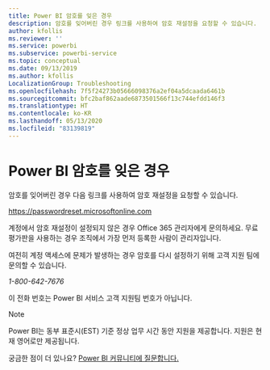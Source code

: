 ```yaml
---
title: Power BI 암호를 잊은 경우
description: 암호를 잊어버린 경우 링크를 사용하여 암호 재설정을 요청할 수 있습니다.
author: kfollis
ms.reviewer: ''
ms.service: powerbi
ms.subservice: powerbi-service
ms.topic: conceptual
ms.date: 09/13/2019
ms.author: kfollis
LocalizationGroup: Troubleshooting
ms.openlocfilehash: 7f5f24273b05666098376a2ef04a5dcaada6461b
ms.sourcegitcommit: bfc2baf862aade6873501566f13c744efdd146f3
ms.translationtype: HT
ms.contentlocale: ko-KR
ms.lasthandoff: 05/13/2020
ms.locfileid: "83139819"
---
```

# <a name="forgot-your-password-for-power-bi"></a>Power BI 암호를 잊은 경우

암호를 잊어버린 경우 다음 링크를 사용하여 암호 재설정을 요청할 수 있습니다.

<https://passwordreset.microsoftonline.com>

계정에서 암호 재설정이 설정되지 않은 경우 Office 365 관리자에게 문의하세요. 무료 평가판을 사용하는 경우 조직에서 가장 먼저 등록한 사람이 관리자입니다.

여전히 계정 액세스에 문제가 발생하는 경우 암호를 다시 설정하기 위해 고객 지원 팀에 문의할 수 있습니다.

*1-800-642-7676*

이 전화 번호는 Power BI 서비스 고객 지원팀 번호가 아닙니다.

> [!NOTE]
> Power BI는 동부 표준시(EST) 기준 정상 업무 시간 동안 지원을 제공합니다. 지원은 현재 영어로만 제공됩니다.

궁금한 점이 더 있나요? [Power BI 커뮤니티에 질문합니다.](https://community.powerbi.com/)